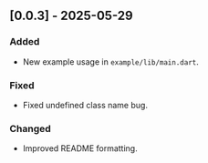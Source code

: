 ## [0.0.3] - 2025-05-29
### Added
- New example usage in `example/lib/main.dart`.

### Fixed
- Fixed undefined class name bug.

### Changed
- Improved README formatting.
